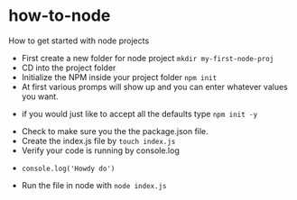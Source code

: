 # how-to-node
How to get started with node projects
* First create a new folder for node project
```mkdir my-first-node-proj```
* CD into the project folder
* Initialize the NPM inside your project folder
```npm init```
* At first various promps will show up and you can enter whatever values you want.
- if you would just like to accept all the defaults type ```npm init -y```
* Check to make sure you the the package.json file.
* Create the index.js file by ```touch index.js```
* Verify your code is running by console.log
- ```console.log('Howdy do')```
* Run the file in node with ```node index.js```